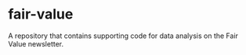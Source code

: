 # fair-value
A repository that contains supporting code for data analysis on the Fair Value newsletter. 
